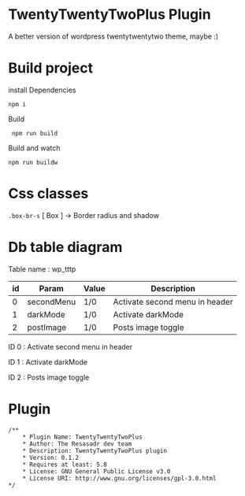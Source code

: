 # TwentyTwentyTwoPlus Plugin

A better version of wordpress twentytwentytwo theme, maybe :)

# Build project

install Dependencies

`npm i`

Build

` npm run build`

Build and watch

`npm run buildw`

# Css classes

`.box-br-s` [ Box ] -> Border radius and shadow

# Db table diagram

Table name : wp_tttp

| id  | Param      | Value      | Description    |
| --- | ---------- | ---------- | ---------- |
| 0   | secondMenu | 1/0 |       Activate second menu in header |
| 1   | darkMode   | 1/0 |       Activate darkMode
| 2   | postImage  | 1/0 |       Posts image toggle

ID 0 : Activate second menu in header

ID 1 : Activate darkMode

ID 2 : Posts image toggle

# Plugin

```
/**
    * Plugin Name: TwentyTwentyTwoPlus
    * Author: The Resasadr dev team
    * Description: TwentyTwentyTwoPlus plugin
    * Version: 0.1.2
    * Requires at least: 5.8
    * License: GNU General Public License v3.0
    * License URI: http://www.gnu.org/licenses/gpl-3.0.html
*/
```

